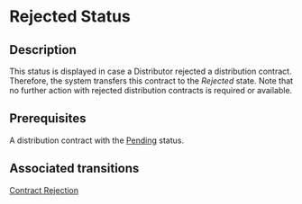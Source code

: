 # Rejected Status 
## Description
This status is displayed in case a Distributor rejected a distribution contract. Therefore, the system transfers this contract to the *Rejected* state. Note that no further action with rejected distribution contracts is required or available.
## Prerequisites
A distribution contract with the [Pending](s-b-pending.html) status.
## Associated transitions
[Contract Rejection](t-4-pen-rejected.html)
